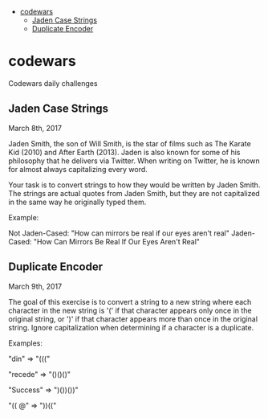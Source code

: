<!-- TOC depthFrom:1 depthTo:6 withLinks:1 updateOnSave:1 orderedList:0 -->

- [codewars](#codewars)
	- [Jaden Case Strings](#jaden-case-strings)
	- [Duplicate Encoder](#duplicate-encoder)

<!-- /TOC -->
# codewars
Codewars daily challenges

## Jaden Case Strings
March 8th, 2017  

Jaden Smith, the son of Will Smith, is the star of films such as The Karate Kid (2010) and After Earth (2013). Jaden is also known for some of his philosophy that he delivers via Twitter. When writing on Twitter, he is known for almost always capitalizing every word.

Your task is to convert strings to how they would be written by Jaden Smith. The strings are actual quotes from Jaden Smith, but they are not capitalized in the same way he originally typed them.

Example:

Not Jaden-Cased: "How can mirrors be real if our eyes aren't real"
Jaden-Cased:     "How Can Mirrors Be Real If Our Eyes Aren't Real"

## Duplicate Encoder
March 9th, 2017  

The goal of this exercise is to convert a string to a new string where each character in the new string is '(' if that character appears only once in the original string, or ')' if that character appears more than once in the original string. Ignore capitalization when determining if a character is a duplicate.

Examples:

"din" => "((("

"recede" => "()()()"

"Success" => ")())())"

"(( @" => "))(("
